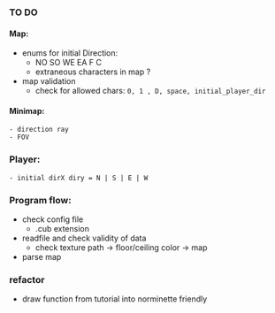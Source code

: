 ### TO DO 

#### Map:
- enums for initial Direction:
	- NO SO WE EA F C
	- extraneous characters in map ?
- map validation
	- check for allowed chars:
	 ```0, 1 , D, space, initial_player_dir```

#### Minimap:
	- direction ray
	- FOV 

### Player:
	- initial dirX diry = N | S | E | W

### Program flow:
- check config file
	- .cub extension
- readfile and check validity of data 
	- check texture path -> floor/ceiling color -> map
- parse map


### refactor
- draw function from tutorial into norminette friendly 


### 
